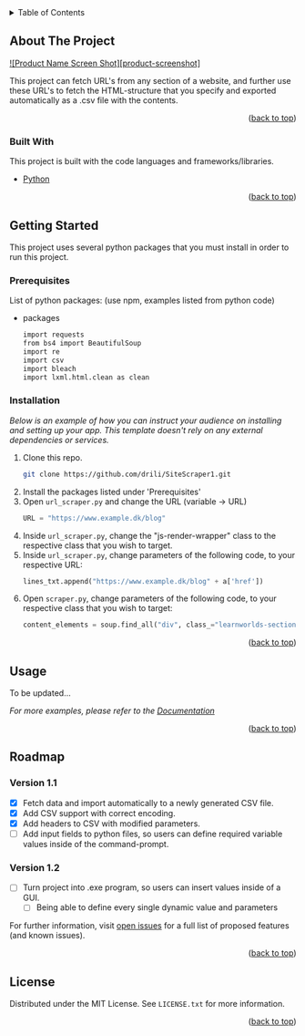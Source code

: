 <div id="top"></div>
<!-- PROJECT SHIELDS -->
<!--
*** I'm using markdown "reference style" links for readability...
*** Reference links are enclosed in brackets [ ] instead of parentheses ( ).
*** See the bottom of this document for the declaration of the reference variables
*** for contributors-url, forks-url, etc. This is an optional, concise syntax you may use.
*** https://www.markdownguide.org/basic-syntax/#reference-style-links
-->
<!--
[![Contributors][contributors-shield]][contributors-url]
[![Forks][forks-shield]][forks-url]
[![Issues][issues-shield]][issues-url]
[![MIT License][license-shield]][license-url]
-->


<!-- TABLE OF CONTENTS -->
<details>
  <summary>Table of Contents</summary>
  <ol>
    <li>
      <a href="#about-the-project">About The Project</a>
      <ul>
        <li><a href="#built-with">Built With</a></li>
      </ul>
    </li>
    <li>
      <a href="#getting-started">Getting Started</a>
      <ul>
        <li><a href="#prerequisites">Prerequisites</a></li>
        <li><a href="#installation">Installation</a></li>
      </ul>
    </li>
    <li><a href="#usage">Usage</a></li>
    <li><a href="#roadmap">Roadmap</a></li>
    <li><a href="#contributing">Contributing</a></li>
    <li><a href="#license">License</a></li>
    <li><a href="#contact">Contact</a></li>
    <li><a href="#acknowledgments">Acknowledgments</a></li>
  </ol>
</details>


<!-- ABOUT THE PROJECT -->
## About The Project

[![Product Name Screen Shot][product-screenshot]](https://example.com)

This project can fetch URL's from any section of a website, and further use these URL's to fetch the HTML-structure that you specify and exported automatically as a .csv file with the contents.

<p align="right">(<a href="#top">back to top</a>)</p>

### Built With

This project is built with the code languages and frameworks/libraries.

* [Python](#)

<p align="right">(<a href="#top">back to top</a>)</p>


<!-- GETTING STARTED -->
## Getting Started

This project uses several python packages that you must install in order to run this project.

### Prerequisites

List of python packages: (use npm, examples listed from python code)
* packages
     ```sh
     import requests
     from bs4 import BeautifulSoup
     import re
     import csv
     import bleach
     import lxml.html.clean as clean
     ```

### Installation

_Below is an example of how you can instruct your audience on installing and setting up your app. This template doesn't rely on any external dependencies or services._

1. Clone this repo.
     ```sh
     git clone https://github.com/drili/SiteScraper1.git
     ```
3. Install the packages listed under 'Prerequisites'
4. Open `url_scraper.py` and change the URL (variable -> URL)
     ```py
     URL = "https://www.example.dk/blog"
     ```
5. Inside `url_scraper.py`, change the "js-render-wrapper" class to the respective class that you wish to target.
6. Inside `url_scraper.py`, change parameters of the following code, to your respective URL:
     ```py
     lines_txt.append("https://www.example.dk/blog" + a['href'])
     ```
7. Open `scraper.py`, change parameters of the following code, to your respective class that you wish to target:
     ```py
     content_elements = soup.find_all("div", class_="learnworlds-section-content")
     ```

<p align="right">(<a href="#top">back to top</a>)</p>


<!-- USAGE EXAMPLES -->
## Usage

To be updated...

_For more examples, please refer to the [Documentation](#)_

<p align="right">(<a href="#top">back to top</a>)</p>


<!-- ROADMAP -->
## Roadmap

### Version 1.1
- [x] Fetch data and import automatically to a newly generated CSV file.
- [x] Add CSV support with correct encoding.
- [x] Add headers to CSV with modified parameters.
- [ ] Add input fields to python files, so users can define required variable values inside of the command-prompt.

### Version 1.2
- [ ] Turn project into .exe program, so users can insert values inside of a GUI.
    - [ ] Being able to define every single dynamic value and parameters

For further information, visit [open issues](https://github.com/othneildrew/Best-README-Template/issues) for a full list of proposed features (and known issues).

<p align="right">(<a href="#top">back to top</a>)</p>


<!-- LICENSE -->
## License

Distributed under the MIT License. See `LICENSE.txt` for more information.

<p align="right">(<a href="#top">back to top</a>)</p>


<!-- MARKDOWN LINKS & IMAGES -->
<!-- https://www.markdownguide.org/basic-syntax/#reference-style-links -->
<!--
[contributors-shield]: https://img.shields.io/github/contributors/othneildrew/Best-README-Template.svg?style=for-the-badge
[contributors-url]: https://github.com/othneildrew/Best-README-Template/graphs/contributors
[forks-shield]: https://img.shields.io/github/forks/othneildrew/Best-README-Template.svg?style=for-the-badge
[forks-url]: https://github.com/othneildrew/Best-README-Template/network/members
[stars-shield]: https://img.shields.io/github/stars/othneildrew/Best-README-Template.svg?style=for-the-badge
[stars-url]: https://github.com/othneildrew/Best-README-Template/stargazers
[issues-shield]: https://img.shields.io/github/issues/othneildrew/Best-README-Template.svg?style=for-the-badge
[issues-url]: https://github.com/othneildrew/Best-README-Template/issues
[license-shield]: https://img.shields.io/github/license/othneildrew/Best-README-Template.svg?style=for-the-badge
[license-url]: https://github.com/othneildrew/Best-README-Template/blob/master/LICENSE.txt
[linkedin-shield]: https://img.shields.io/badge/-LinkedIn-black.svg?style=for-the-badge&logo=linkedin&colorB=555
[linkedin-url]: https://linkedin.com/in/othneildrew
[product-screenshot]: images/screenshot.png
-->
